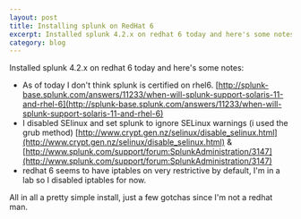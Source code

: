 ```yaml
---
layout: post
title: Installing splunk on RedHat 6
excerpt: Installed splunk 4.2.x on redhat 6 today and here's some notes.
category: blog
---
```

Installed splunk 4.2.x on redhat 6 today and here's some notes:

* As of today I don't think splunk is certified on rhel6. [http://splunk-base.splunk.com/answers/11233/when-will-splunk-support-solaris-11-and-rhel-6](http://splunk-base.splunk.com/answers/11233/when-will-splunk-support-solaris-11-and-rhel-6)
* I disabled SElinux and set splunk to ignore SELinux warnings (i used the grub method) [http://www.crypt.gen.nz/selinux/disable_selinux.html](http://www.crypt.gen.nz/selinux/disable_selinux.html) & [http://www.splunk.com/support/forum:SplunkAdministration/3147](http://www.splunk.com/support/forum:SplunkAdministration/3147)
* redhat 6 seems to have iptables on very restrictive by default, I'm in a lab so I disabled iptables for now.

All in all a pretty simple install, just a few gotchas since I'm not a redhat man.
